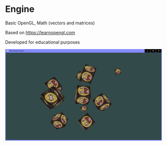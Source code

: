 # Engine

Basic OpenGL, Math (vectors and matrices)

Based on https://learnopengl.com

Developed for educational purposes

![Math Analysis Screenshot](Screenshots/MathAnalysis.png)
